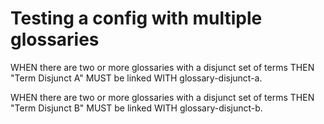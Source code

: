 # Testing a config with multiple glossaries

WHEN there are two or more glossaries with a disjunct set of terms THEN "Term Disjunct A" MUST be linked WITH glossary-disjunct-a.

WHEN there are two or more glossaries with a disjunct set of terms THEN "Term Disjunct B" MUST be linked WITH glossary-disjunct-b.
